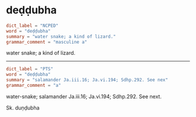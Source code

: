# deḍḍubha

``` toml
dict_label = "NCPED"
word = "deḍḍubha"
summary = "water snake; a kind of lizard."
grammar_comment = "masculine a"
```

water snake; a kind of lizard.

--------------------

``` toml
dict_label = "PTS"
word = "deḍḍubha"
summary = "salamander Ja.iii.16; Ja.vi.194; Sdhp.292. See nex"
grammar_comment = "a"
```

water\-snake; salamander Ja.iii.16; Ja.vi.194; Sdhp.292. See next.

Sk. duṇḍubha

